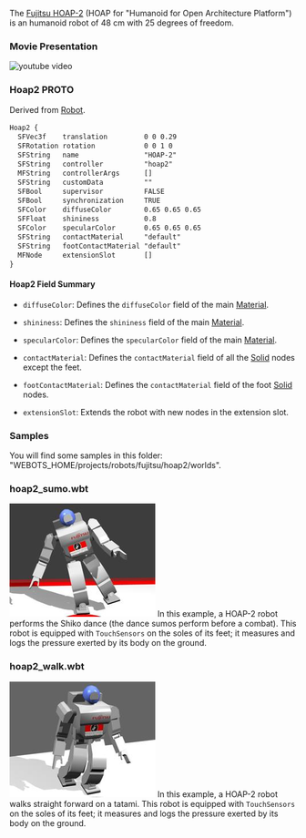 The [Fujitsu HOAP-2](https://en.wikipedia.org/wiki/HOAP) (HOAP for "Humanoid for Open Architecture Platform") is an humanoid robot of 48 cm with 25 degrees of freedom.

### Movie Presentation

![youtube video](https://www.youtube.com/watch?v=xuVxFqmRl2g)

### Hoap2 PROTO

Derived from [Robot](https://cyberbotics.com/doc/reference/robot).

```
Hoap2 {
  SFVec3f    translation         0 0 0.29
  SFRotation rotation            0 0 1 0
  SFString   name                "HOAP-2"
  SFString   controller          "hoap2"
  MFString   controllerArgs      []
  SFString   customData          ""
  SFBool     supervisor          FALSE
  SFBool     synchronization     TRUE
  SFColor    diffuseColor        0.65 0.65 0.65
  SFFloat    shininess           0.8
  SFColor    specularColor       0.65 0.65 0.65
  SFString   contactMaterial     "default"
  SFString   footContactMaterial "default"
  MFNode     extensionSlot       []
}
```

#### Hoap2 Field Summary

- `diffuseColor`: Defines the `diffuseColor` field of the main [Material](https://cyberbotics.com/doc/reference/material).

- `shininess`: Defines the `shininess` field of the main [Material](https://cyberbotics.com/doc/reference/material.).

- `specularColor`: Defines the `specularColor` field of the main [Material](https://cyberbotics.com/doc/reference/material).

- `contactMaterial`: Defines the `contactMaterial` field of all the [Solid](https://cyberbotics.com/doc/reference/solid) nodes except the feet.

- `footContactMaterial`: Defines the `contactMaterial` field of the foot [Solid](https://cyberbotics.com/doc/reference/solid) nodes.

- `extensionSlot`: Extends the robot with new nodes in the extension slot.

### Samples

You will find some samples in this folder: "WEBOTS\_HOME/projects/robots/fujitsu/hoap2/worlds".

### hoap2\_sumo.wbt

![hoap2_sumo.wbt.png](images/hoap2/hoap2_sumo.wbt.thumbnail.jpg) In this example, a HOAP-2 robot performs the Shiko dance (the dance sumos perform before a combat).
This robot is equipped with `TouchSensors` on the soles of its feet; it measures and logs the pressure exerted by its body on the ground.

### hoap2\_walk.wbt

![hoap2_walk.wbt.png](images/hoap2/hoap2_walk.wbt.thumbnail.jpg) In this example, a HOAP-2 robot walks straight forward on a tatami.
This robot is equipped with `TouchSensors` on the soles of its feet; it measures and logs the pressure exerted by its body on the ground.
